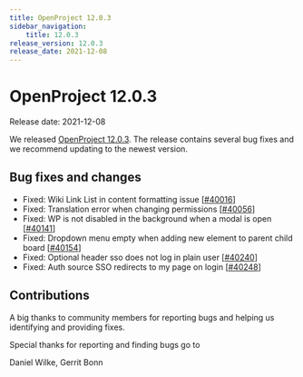 ```yaml
---
title: OpenProject 12.0.3
sidebar_navigation:
    title: 12.0.3
release_version: 12.0.3
release_date: 2021-12-08
---
```


# OpenProject 12.0.3

Release date: 2021-12-08

We released [OpenProject 12.0.3](https://community.openproject.org/versions/1498).
The release contains several bug fixes and we recommend updating to the newest version.

## Bug fixes and changes

- Fixed: Wiki Link List in content formatting issue \[[#40016](https://community.openproject.org/wp/40016)\]
- Fixed: Translation error when changing permissions \[[#40056](https://community.openproject.org/wp/40056)\]
- Fixed: WP is not disabled in the background when a modal is open \[[#40141](https://community.openproject.org/wp/40141)\]
- Fixed: Dropdown menu empty when adding new element to parent child board \[[#40154](https://community.openproject.org/wp/40154)\]
- Fixed: Optional header sso does not log in plain user \[[#40240](https://community.openproject.org/wp/40240)\]
- Fixed: Auth source SSO redirects to my page on login \[[#40248](https://community.openproject.org/wp/40248)\]

## Contributions

A big thanks to community members for reporting bugs and helping us identifying and providing fixes.

Special thanks for reporting and finding bugs go to

Daniel Wilke, Gerrit Bonn
